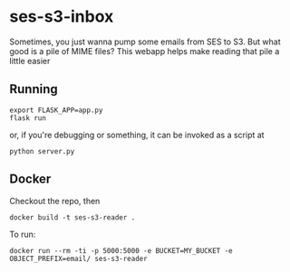 ses-s3-inbox
=====

Sometimes, you just wanna pump some emails from SES to S3.  But what good is a pile of MIME files?
This webapp helps make reading that pile a little easier

Running
-----
```
export FLASK_APP=app.py
flask run
```
or, if you're debugging or something, it can be invoked as a script at
```
python server.py
```

Docker
-----
Checkout the repo, then
```
docker build -t ses-s3-reader .
```

To run:
```
docker run --rm -ti -p 5000:5000 -e BUCKET=MY_BUCKET -e OBJECT_PREFIX=email/ ses-s3-reader

```